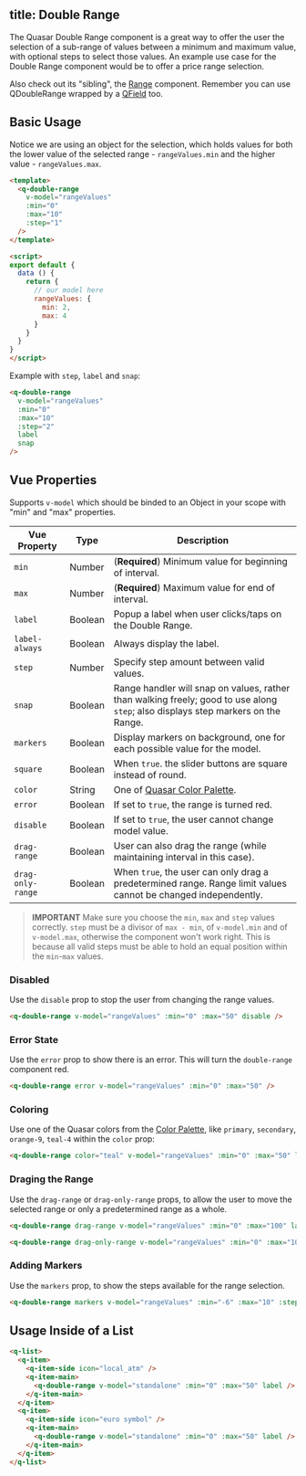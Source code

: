 title: Double Range
---
The Quasar Double Range component is a great way to offer the user the selection of a sub-range of values between a minimum and maximum value, with optional steps to select those values. An example use case for the Double Range component would be to offer a price range selection.

Also check out its "sibling", the [Range](/components/range.html) component.
Remember you can use QDoubleRange wrapped by a [QField](/components/field.html) too.

<input type="hidden" data-fullpage-demo="form/range/double">

## Basic Usage
Notice we are using an object for the selection, which holds values for both the lower value of the selected range - `rangeValues.min` and the higher value - `rangeValues.max`.

``` html
<template>
  <q-double-range
    v-model="rangeValues"
    :min="0"
    :max="10"
    :step="1"
  />
</template>

<script>
export default {
  data () {
    return {
      // our model here
      rangeValues: {
        min: 2,
        max: 4
      }
    }
  }
}
</script>
```

Example with `step`, `label` and `snap`:
``` html
<q-double-range
  v-model="rangeValues"
  :min="0"
  :max="10"
  :step="2"
  label
  snap
/>
```

## Vue Properties
Supports `v-model` which should be binded to an Object in your scope with "min" and "max" properties.

| Vue Property | Type | Description |
| --- | --- | --- |
| `min` | Number | (**Required**) Minimum value for beginning of interval. |
| `max` | Number | (**Required**) Maximum value for end of interval. |
| `label` | Boolean | Popup a label when user clicks/taps on the Double Range. |
| `label-always` | Boolean | Always display the label. |
| `step` | Number | Specify step amount between valid values. |
| `snap` | Boolean | Range handler will snap on values, rather than walking freely; good to use along `step`; also displays step markers on the Range. |
| `markers` | Boolean | Display markers on background, one for each possible value for the model. |
| `square` | Boolean | When `true`. the slider buttons are square instead of round. |
| `color` | String | One of [Quasar Color Palette](/components/color-palette.html). |
| `error` | Boolean | If set to `true`, the range is turned red. |
| `disable` | Boolean | If set to `true`, the user cannot change model value. |
| `drag-range` | Boolean | User can also drag the range (while maintaining interval in this case). |
| `drag-only-range` | Boolean | When `true`, the user can only drag a predetermined range. Range limit values cannot be changed independently. |

> **IMPORTANT**
> Make sure you choose the `min`, `max` and `step` values correctly. `step` must be a divisor of `max - min`, of `v-model.min` and of `v-model.max`, otherwise the component won't work right. This is because all valid steps must be able to hold an equal position within the `min`-`max` values.

### Disabled
Use the `disable` prop to stop the user from changing the range values.
``` html
<q-double-range v-model="rangeValues" :min="0" :max="50" disable />
```

### Error State
Use the `error` prop to show there is an error. This will turn the `double-range` component red.
``` html
<q-double-range error v-model="rangeValues" :min="0" :max="50" />
```

### Coloring
Use one of the Quasar colors from the [Color Palette](/components/color-palette.html), like `primary`, `secondary`, `orange-9`, `teal-4` within the `color` prop:

``` html
<q-double-range color="teal" v-model="rangeValues" :min="0" :max="50" label>
```

### Draging the Range
Use the `drag-range` or `drag-only-range` props, to allow the user to move the selected range or only a predetermined range as a whole.

``` html
<q-double-range drag-range v-model="rangeValues" :min="0" :max="100" label />

<q-double-range drag-only-range v-model="rangeValues" :min="0" :max="100" label />
```  

### Adding Markers
Use the `markers` prop, to show the steps available for the range selection.
``` html
<q-double-range markers v-model="rangeValues" :min="-6" :max="10" :step="2" label snap  />
```

## Usage Inside of a List

``` html
<q-list>
  <q-item>
    <q-item-side icon="local_atm" />
    <q-item-main>
      <q-double-range v-model="standalone" :min="0" :max="50" label />
    </q-item-main>
  </q-item>
  <q-item>
    <q-item-side icon="euro symbol" />
    <q-item-main>
      <q-double-range v-model="standalone" :min="0" :max="50" label />
    </q-item-main>
  </q-item>
</q-list>
```
